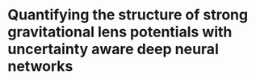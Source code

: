 # Quantifying the structure of strong gravitational lens potentials with uncertainty aware deep neural networks
